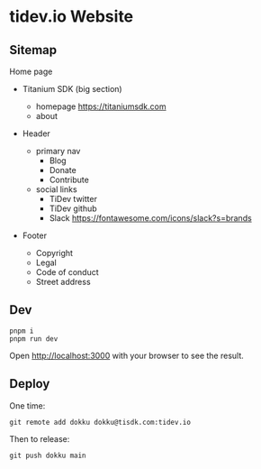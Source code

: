 # tidev.io Website

## Sitemap

Home page

 - Titanium SDK (big section)
   * homepage https://titaniumsdk.com
   * about

 - Header
   * primary nav
     - Blog
	 - Donate
	 - Contribute
   * social links
     - TiDev twitter
	 - TiDev github
	 - Slack https://fontawesome.com/icons/slack?s=brands

 - Footer
   * Copyright
   * Legal
   * Code of conduct
   * Street address

## Dev

	pnpm i
	pnpm run dev

Open [http://localhost:3000](http://localhost:3000) with your browser to see the result.

## Deploy

One time:

	git remote add dokku dokku@tisdk.com:tidev.io

Then to release:

	git push dokku main
